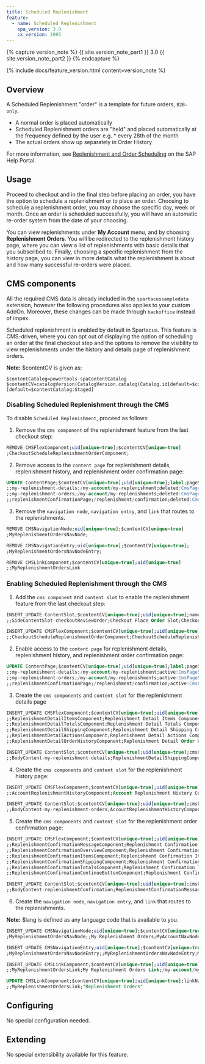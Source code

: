 ```yaml
---
title: Scheduled Replenishment
feature:
  - name: Scheduled Replenishment
    spa_version: 3.0
    cx_version: 2005
---
```


{% capture version_note %}
{{ site.version_note_part1 }} 3.0 {{ site.version_note_part2 }}
{% endcapture %}

{% include docs/feature_version.html content=version_note %}

## Overview

A Scheduled Replenishment "order" is a template for future orders, `B2B-only`.

- A normal order is placed automatically
- Scheduled Replenishment orders are "held" and placed automatically at the frequency defined by the user e.g. \* every 28th of the month
- The actual orders show up separately in Order History

For more information, see [Replenishment and Order Scheduling](https://help.sap.com/viewer/9d346683b0084da2938be8a285c0c27a/latest/en-US/8c3aa31e86691014a3c085a0e9186e0c.html) on the SAP Help Portal.

## Usage

Proceed to checkout and in the final step before placing an order, you have the option to schedule a replenishment or to place an order. Choosing to schedule a replenishment order, you may choose the specific day, week or month. Once an order is scheduled successfully, you will have an automatic re-order system from the date of your choosing.

You can view replenishments under **My Account** menu, and by choosing **Replenishment Orders**. You will be redirected to the replenishment history page, where you can view a list of replenishments with basic details that you subscribed to. Finally, choosing a specific replenishment from the history page, you can view in more details what the replenishment is about and how many successful re-orders were placed.

## CMS components

All the required CMS data is already included in the `spartacussampledata` extension, however the following procedures also applies to your custom AddOn. Moreover, these changes can be made through `backoffice` instead of impex.

Scheduled replenishment is enabled by default in Spartacus. This feature is CMS-driven, where you can opt out of displaying the option of scheduling an order at the final checkout step and the options to remove the visibility to view replenishments under the history and details page of replenishment orders.

**Note:** $contentCV is given as:

```text
$contentCatalog=powertools-spaContentCatalog
$contentCV=catalogVersion(CatalogVersion.catalog(Catalog.id[default=$contentCatalog]),CatalogVersion.version[default=Staged])[default=$contentCatalog:Staged]
```

### Disabling Scheduled Replenishment through the CMS

To disable `Scheduled Replenishment`, proceed as follows:

1. Remove the `cms component` of the replenishment feature from the last checkout step:

```sql
REMOVE CMSFlexComponent;uid[unique=true];$contentCV[unique=true]
;CheckoutScheduleReplenishmentOrderComponent;
```

2. Remove access to the `content page` for replenishment details, replenishment history, and replenishment order confirmation page:

```sql
UPDATE ContentPage;$contentCV[unique=true];uid[unique=true];label;pageStatus(code,itemtype(code))
;;my-replenishment-details;/my-account/my-replenishment;deleted:CmsPageStatus
;;my-replenishment-orders;/my-account/my-replenishments;deleted:CmsPageStatus
;;replenishmentConfirmationPage;/replenishment/confirmation;deleted:CmsPageStatus
```

3. Remove the `navigation node`, `navigation entry`, and `link` that routes to the replenishments.

```sql
REMOVE CMSNavigationNode;uid[unique=true];$contentCV[unique=true]
;MyReplenishmentOrdersNavNode;

REMOVE CMSNavigationEntry;uid[unique=true];$contentCV[unique=true];
;MyReplenishmentOrdersNavNodeEntry;

REMOVE CMSLinkComponent;$contentCV[unique=true];uid[unique=true]
;;MyReplenishmentOrdersLink
```

### Enabling Scheduled Replenishment through the CMS

1. Add the `cms component` and `content slot` to enable the replenishment feature from the last checkout step:

```sql
INSERT_UPDATE ContentSlot;$contentCV[unique=true];uid[unique=true];name;cmsComponents(uid, $contentCV)
;;SideContentSlot-checkoutReviewOrder;Checkout Place Order Slot;CheckoutOrderSummaryComponent,CheckoutScheduleReplenishmentOrderComponent,CheckoutPlaceOrderComponent

INSERT_UPDATE CMSFlexComponent;$contentCV[unique=true];uid[unique=true];name;flexType
;;CheckoutScheduleReplenishmentOrderComponent;CheckoutScheduleReplenishmentOrderComponent;CheckoutScheduleReplenishmentOrder
```

2. Enable access to the `content page` for replenishment details, replenishment history, and replenishment order confirmation page:

```sql
UPDATE ContentPage;$contentCV[unique=true];uid[unique=true];label;pageStatus(code,itemtype(code))
;;my-replenishment-details;/my-account/my-replenishment;active:CmsPageStatus
;;my-replenishment-orders;/my-account/my-replenishments;active:CmsPageStatus
;;replenishmentConfirmationPage;/replenishment/confirmation;active:CmsPageStatus
```

3. Create the `cms components` and `content slot` for the replenishment details page

```sql
INSERT_UPDATE CMSFlexComponent;$contentCV[unique=true];uid[unique=true];name;flexType
;;ReplenishmentDetailItemsComponent;Replenishment Detail Items Component;ReplenishmentDetailItemsComponent
;;ReplenishmentDetailTotalsComponent;Replenishment Detail Totals Component;ReplenishmentDetailTotalsComponent
;;ReplenishmentDetailShippingComponent;Replenishment Detail Shipping Component;ReplenishmentDetailShippingComponent
;;ReplenishmentDetailActionsComponent;Replenishment Detail Actions Component;ReplenishmentDetailActionsComponent
;;ReplenishmentDetailOrderHistoryComponent;Replenishment Detail Order History Component;ReplenishmentDetailOrderHistoryComponent

INSERT_UPDATE ContentSlot;$contentCV[unique=true];uid[unique=true];cmsComponents(uid, $contentCV)
;;BodyContent-my-replenishment-details;ReplenishmentDetailShippingComponent,ReplenishmentDetailItemsComponent,ReplenishmentDetailTotalsComponent,ReplenishmentDetailActionsComponent,ReplenishmentDetailOrderHistoryComponent
```

4. Create the `cms components` and `content slot` for the replenishment history page:

```sql
INSERT_UPDATE CMSFlexComponent;$contentCV[unique=true];uid[unique=true];name;flexType
;;AccountReplenishmentHistoryComponent;Account Replenishment History Component;AccountReplenishmentHistoryComponent

INSERT_UPDATE ContentSlot;$contentCV[unique=true];uid[unique=true];cmsComponents(uid, $contentCV)
;;BodyContent-my-replenishment-orders;AccountReplenishmentHistoryComponent
```

5. Create the `cms components` and `content slot` for the replenishment order confirmation page:

```sql
INSERT_UPDATE CMSFlexComponent;$contentCV[unique=true];uid[unique=true];name;flexType
;;ReplenishmentConfirmationMessageComponent;Replenishment Confirmation Message Component;ReplenishmentConfirmationMessageComponent
;;ReplenishmentConfirmationOverviewComponent;Replenishment Confirmation Overview Component;ReplenishmentConfirmationOverviewComponent
;;ReplenishmentConfirmationItemsComponent;Replenishment Confirmation Items Component;ReplenishmentConfirmationItemsComponent
;;ReplenishmentConfirmationShippingComponent;Replenishment Confirmation Shipping Component;ReplenishmentConfirmationShippingComponent
;;ReplenishmentConfirmationTotalsComponent;Replenishment Confirmation Totals Component;ReplenishmentConfirmationTotalsComponent
;;ReplenishmentConfirmationContinueButtonComponent;Replenishment Confirmation Continue Button Component;ReplenishmentConfirmationContinueButtonComponent

INSERT_UPDATE ContentSlot;$contentCV[unique=true];uid[unique=true];cmsComponents(uid, $contentCV)
;;BodyContent-replenishmentConfirmation;ReplenishmentConfirmationMessageComponent,ReplenishmentConfirmationOverviewComponent,ReplenishmentConfirmationItemsComponent,ReplenishmentConfirmationShippingComponent,ReplenishmentConfirmationTotalsComponent,ReplenishmentConfirmationContinueButtonComponent
```

6. Create the `navigation node`, `navigation entry`, and `link` that routes to the replenishments.

**Note:** $lang is defined as any language code that is available to you.

```sql
INSERT_UPDATE CMSNavigationNode;uid[unique=true];$contentCV[unique=true];name;parent(uid, $contentCV);links(&linkRef);&nodeRef
;MyReplenishmentOrdersNavNode;;My Replenishment Orders;MyAccountNavNode;;MyReplenishmentOrdersNavNode

INSERT_UPDATE CMSNavigationEntry;uid[unique=true];$contentCV[unique=true];name;navigationNode(&nodeRef);item(&linkRef);
;MyReplenishmentOrdersNavNodeEntry;;MyReplenishmentOrdersNavNodeEntry;MyReplenishmentOrdersNavNode;MyReplenishmentOrdersLink;

INSERT_UPDATE CMSLinkComponent;$contentCV[unique=true];uid[unique=true];name;url;&linkRef;&componentRef;target(code)[default='sameWindow'];restrictions(uid,$contentCV)
;;MyReplenishmentOrdersLink;My Replenishment Orders Link;/my-account/my-replenishments;MyReplenishmentOrdersLink;MyReplenishmentOrdersLink;;loggedInUser

UPDATE CMSLinkComponent;$contentCV[unique=true];uid[unique=true];linkName[lang=$lang]
;;MyReplenishmentOrdersLink;"Replenishment Orders"
```

## Configuring

No special configuration needed.

## Extending

No special extensibility available for this feature.
